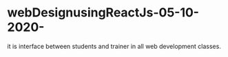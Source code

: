 # webDesignusingReactJs-05-10-2020-
it is interface between students and trainer in all web development classes.
